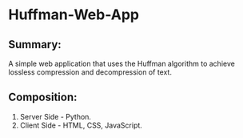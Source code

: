 # Huffman-Web-App

## Summary:
A simple web application that uses the Huffman algorithm to achieve lossless compression and decompression of text.

## Composition:
1. Server Side - Python.
2. Client Side - HTML, CSS, JavaScript.
